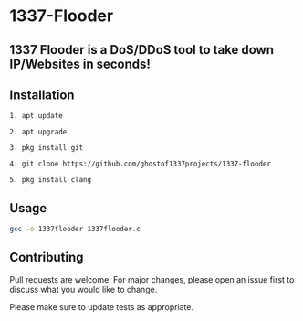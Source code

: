 # 1337-Flooder

## 1337 Flooder is a DoS/DDoS tool to take down IP/Websites in seconds!


## Installation

```
1. apt update
```
```
2. apt upgrade
```
```
3. pkg install git
```
```
4. git clone https://github.com/ghostof1337projects/1337-flooder
```

```
5. pkg install clang
```

## Usage

```bash
gcc -o 1337flooder 1337flooder.c
```

## Contributing

Pull requests are welcome. For major changes, please open an issue first
to discuss what you would like to change.

Please make sure to update tests as appropriate.
